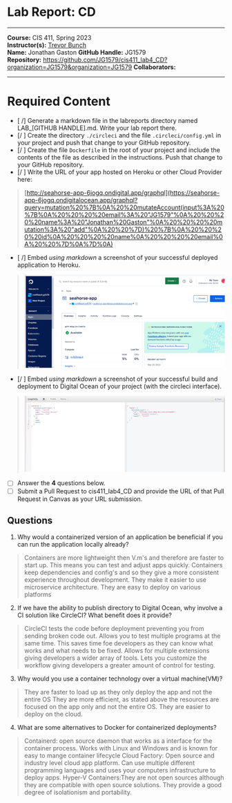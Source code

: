 # Lab Report: CD
___
**Course:** CIS 411, Spring 2023  
**Instructor(s):** [Trevor Bunch](https://github.com/trevordbunch)  
**Name:** Jonathan Gaston 
**GitHub Handle:** JG1579  
**Repository:** https://github.com/JG1579/cis411_lab4_CD?organization=JG1579&organization=JG1579
**Collaborators:** 
___

# Required Content

- [ /] Generate a markdown file in the labreports directory named LAB_[GITHUB HANDLE].md. Write your lab report there.
- [/ ] Create the directory ```./circleci``` and the file ```.circleci/config.yml``` in your project and push that change to your GitHub repository.
- [/ ] Create the file ```Dockerfile``` in the root of your project and include the contents of the file as described in the instructions. Push that change to your GitHub repository.
- [/ ] Write the URL of your app hosted on Heroku or other Cloud Provider here:  
>  [http://seahorse-app-6jogq.ondigital.app/graphql](https://seahorse-app-6jogq.ondigitalocean.app/graphql?query=mutation%20%7B%0A%20%20mutateAccount(input%3A%20%7B%0A%20%20%20%20email%3A%20"JG1579"%0A%20%20%20%20name%3A%20"Jonathan%20Gaston"%0A%20%20%20%20mutation%3A%20"add"%0A%20%20%7D)%20%7B%0A%20%20%20%20id%0A%20%20%20%20name%0A%20%20%20%20email%0A%20%20%7D%0A%7D%0A)
- [ /] Embed _using markdown_ a screenshot of your successful deployed application to Heroku.  
>  ![Successful Build](/assets/digital%20ocean%20verify.jpg)
- [/ ] Embed _using markdown_ a screenshot of your successful build and deployment to Digital Ocean of your project (with the circleci interface).  
> ![image](/assets/verify%20graphql.jpg)

- [ ] Answer the **4** questions below.
- [ ] Submit a Pull Request to cis411_lab4_CD and provide the URL of that Pull Request in Canvas as your URL submission.

## Questions
1. Why would a containerized version of an application be beneficial if you can run the application locally already?
> Containers are more lightweight then V.m's and therefore are faster to start up. This means you can test and adjust apps quickly.
>Containers keep dependencies and config's and so they give a more consistent experience throughout development.
>They make it easier to use microservice architecture.
>They are easy to deploy on various platforms
2. If we have the ability to publish directory to Digital Ocean, why involve a CI solution like CircleCI? What benefit does it provide?
> CircleCI tests the code before deployment preventing you from sending broken code out.
> Allows you to test multiple programs at the same time. This saves time foe developers as they can know what works and what needs to be fixed.
>Allows for multiple extensions giving developers a wider array of tools.
>Lets you customize the workflow giving developers a greater amount of control for testing.
3. Why would you use a container technology over a virtual machine(VM)?
> They are faster to load up as they only deploy the app and not the entire OS 
>They are more efficient, as stated above the resources are focused on the app only and not the entire OS.
>They are easier to deploy on the cloud.
4. What are some alternatives to Docker for containerized deployments?
> Containerd: open source daemon that works as a interface for the container process. Works with Linux and Windows and is known for easy to mange container lifecycle
>Cloud Factory: Open source and industry level cloud app platform. Can use multiple different programming languages and uses your computers infrastructure to deploy apps.
>Hyper-V Containers:They are not open sources although they are compatible with open source solutions. They provide a good degree of isolationism and portability.
